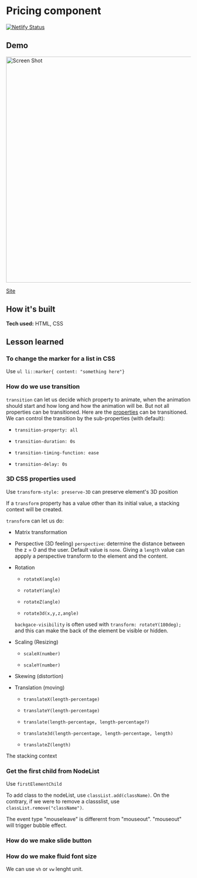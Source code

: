 # Pricing component

[![Netlify Status](https://api.netlify.com/api/v1/badges/8dd3688a-8f84-4c53-8702-a2cd7fcbe574/deploy-status)](https://doggiekibbles.netlify.app)

## Demo

<img width="615" alt="Screen Shot" src="https://user-images.githubusercontent.com/51871665/122101457-2bafe380-cdc9-11eb-87fa-05396ee4cd60.png">

[Site](https://doggiekibbles.netlify.app)

## How it's built
**Tech used:** HTML, CSS

## Lesson learned

### To change the marker for a list in CSS

Use `ul li::marker{ content: "something here"}`

### How do we use transition

`transition` can let us decide which property to animate, when the animation should start and how long and how the animation will be. But not all properties can be transitioned. Here are the [properties](https://developer.mozilla.org/en-US/docs/Web/CSS/CSS_animated_properties) can be transitioned. 
We can control the transition by the sub-properties (with default):

- `transition-property: all`

- `transition-duration: 0s`

- `transition-timing-function: ease`

- `transition-delay: 0s`


### 3D CSS properties used 

Use `transform-style: preserve-3D` can preserve element's 3D position

If a `transform` property has a value other than its initial value, a stacking context will be created. 

`transform` can let us do:

- Matrix transformation

- Perspective (3D feeling)
    `perspective`: determine the distance between the z = 0 and the user. Default value is `none`. Giving a `length` value can appply a perspective transform to the element and the content. 

- Rotation

    - `rotateX(angle)`

    - `rotateY(angle)`

    - `rotateZ(angle)`

    - `rotate3d(x,y,z,angle)`
    
    `backgace-visibility` is often used with `transform: rotateY(180deg);` and this can make the back of the element be visible or hidden.  

- Scaling (Resizing)

    - `scaleX(number)`

    - `scaleY(number)`

- Skewing (distortion)

- Translation (moving)

    - `translateX(length-percentage)`

    - `translateY(length-percentage)`

    - `translate(length-percentage, length-percentage?)`

    - `translate3d(length-percentage, length-percentage, length)`

    - `translateZ(length)`

The stacking context 




### Get the first child from NodeList

Use `firstElementChild`

To add class to the nodeList, use `classList.add(className)`. On the contrary, if we were to remove a classslist, use `classList.remove("className")`. 

The event type "mouseleave" is differernt from "mouseout". "mouseout" will trigger bubble effect.  

### How do we make slide button
### How do we make fluid font size

We can use `vh` or `vw` lenght unit. 
